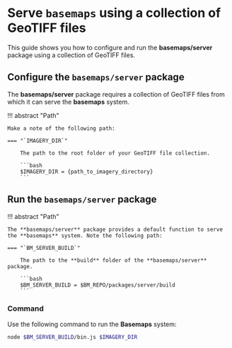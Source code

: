 # Serve `basemaps` using a collection of GeoTIFF files

This guide shows you how to configure and run the **basemaps/server** package using a collection of GeoTIFF files.

## Configure the `basemaps/server` package

The **basemaps/server** package requires a collection of GeoTIFF files from which it can serve the **basemaps** system.

!!! abstract "Path"

    Make a note of the following path:

    === "`IMAGERY_DIR`"

        The path to the root folder of your GeoTIFF file collection.

        ```bash
        $IMAGERY_DIR = {path_to_imagery_directory}
        ```

## Run the `basemaps/server` package

!!! abstract "Path"

    The **basemaps/server** package provides a default function to serve the **basemaps** system. Note the following path:

    === "`BM_SERVER_BUILD`"

        The path to the **build** folder of the **basemaps/server** package.

        ```bash
        $BM_SERVER_BUILD = $BM_REPO/packages/server/build
        ```

### Command

Use the following command to run the **Basemaps** system:

```bash
node $BM_SERVER_BUILD/bin.js $IMAGERY_DIR
```
